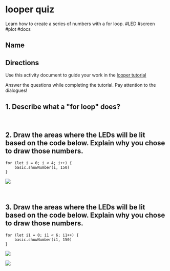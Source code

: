 # looper quiz

Learn how to create a series of numbers with a for loop. #LED #screen #plot #docs

## Name

## Directions

Use this activity document to guide your work in the [looper tutorial](/microbit/lessons/looper/activity)

Answer the questions while completing the tutorial. Pay attention to the dialogues!

## 1. Describe what a "for loop" does?

<br/>

## 2. Draw the areas where the LEDs will be lit based on the code below. Explain why you chose to draw those numbers.

```blocks
for (let i = 0; i < 4; i++) {
    basic.showNumber(i, 150)
}
```

![](/static/mb/lessons/looper-2.png)

<br/>

## 3. Draw the areas where the LEDs will be lit based on the code below. Explain why you chose to draw those numbers.

```blocks
for (let i1 = 0; i1 < 6; i1++) {
    basic.showNumber(i1, 150)
}
```

![](/static/mb/lessons/looper-3.png)

![](/static/mb/lessons/looper-3.png)

<br/>

